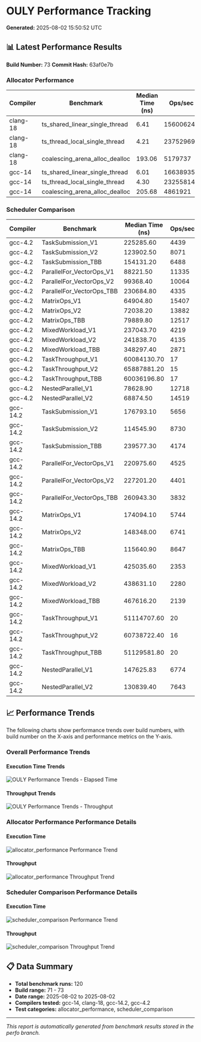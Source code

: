 # OULY Performance Tracking

**Generated:** 2025-08-02 15:50:52 UTC

## 📊 Latest Performance Results

**Build Number:** 73
**Commit Hash:** 63af0e7b

### Allocator Performance

| Compiler | Benchmark | Median Time (ns) | Ops/sec | Error % |
|----------|-----------|------------------|---------|---------|
| clang-18 | ts_shared_linear_single_thread | 6.41 | 156006240 | 0.00 |
| clang-18 | ts_thread_local_single_thread | 4.21 | 237529691 | 0.00 |
| clang-18 | coalescing_arena_alloc_dealloc | 193.06 | 5179737 | 0.00 |
| gcc-14 | ts_shared_linear_single_thread | 6.01 | 166389351 | 0.00 |
| gcc-14 | ts_thread_local_single_thread | 4.30 | 232558140 | 0.00 |
| gcc-14 | coalescing_arena_alloc_dealloc | 205.68 | 4861921 | 0.00 |

### Scheduler Comparison

| Compiler | Benchmark | Median Time (ns) | Ops/sec | Error % |
|----------|-----------|------------------|---------|---------|
| gcc-4.2 | TaskSubmission_V1 | 225285.60 | 4439 | 0.00 |
| gcc-4.2 | TaskSubmission_V2 | 123902.50 | 8071 | 0.00 |
| gcc-4.2 | TaskSubmission_TBB | 154131.20 | 6488 | 0.00 |
| gcc-4.2 | ParallelFor_VectorOps_V1 | 88221.50 | 11335 | 0.00 |
| gcc-4.2 | ParallelFor_VectorOps_V2 | 99368.40 | 10064 | 0.00 |
| gcc-4.2 | ParallelFor_VectorOps_TBB | 230684.80 | 4335 | 0.00 |
| gcc-4.2 | MatrixOps_V1 | 64904.80 | 15407 | 0.00 |
| gcc-4.2 | MatrixOps_V2 | 72038.20 | 13882 | 0.00 |
| gcc-4.2 | MatrixOps_TBB | 79889.80 | 12517 | 0.00 |
| gcc-4.2 | MixedWorkload_V1 | 237043.70 | 4219 | 0.00 |
| gcc-4.2 | MixedWorkload_V2 | 241838.70 | 4135 | 0.00 |
| gcc-4.2 | MixedWorkload_TBB | 348297.40 | 2871 | 0.00 |
| gcc-4.2 | TaskThroughput_V1 | 60084130.70 | 17 | 0.00 |
| gcc-4.2 | TaskThroughput_V2 | 65887881.20 | 15 | 0.00 |
| gcc-4.2 | TaskThroughput_TBB | 60036196.80 | 17 | 0.00 |
| gcc-4.2 | NestedParallel_V1 | 78628.90 | 12718 | 0.00 |
| gcc-4.2 | NestedParallel_V2 | 68874.50 | 14519 | 0.00 |
| gcc-14.2 | TaskSubmission_V1 | 176793.10 | 5656 | 0.00 |
| gcc-14.2 | TaskSubmission_V2 | 114545.90 | 8730 | 0.00 |
| gcc-14.2 | TaskSubmission_TBB | 239577.30 | 4174 | 0.00 |
| gcc-14.2 | ParallelFor_VectorOps_V1 | 220975.60 | 4525 | 0.00 |
| gcc-14.2 | ParallelFor_VectorOps_V2 | 227201.20 | 4401 | 0.00 |
| gcc-14.2 | ParallelFor_VectorOps_TBB | 260943.30 | 3832 | 0.00 |
| gcc-14.2 | MatrixOps_V1 | 174094.10 | 5744 | 0.00 |
| gcc-14.2 | MatrixOps_V2 | 148348.00 | 6741 | 0.00 |
| gcc-14.2 | MatrixOps_TBB | 115640.90 | 8647 | 0.00 |
| gcc-14.2 | MixedWorkload_V1 | 425035.60 | 2353 | 0.00 |
| gcc-14.2 | MixedWorkload_V2 | 438631.10 | 2280 | 0.00 |
| gcc-14.2 | MixedWorkload_TBB | 467616.20 | 2139 | 0.00 |
| gcc-14.2 | TaskThroughput_V1 | 51114707.60 | 20 | 0.00 |
| gcc-14.2 | TaskThroughput_V2 | 60738722.40 | 16 | 0.00 |
| gcc-14.2 | TaskThroughput_TBB | 51129581.80 | 20 | 0.00 |
| gcc-14.2 | NestedParallel_V1 | 147625.83 | 6774 | 0.00 |
| gcc-14.2 | NestedParallel_V2 | 130839.40 | 7643 | 0.00 |

## 📈 Performance Trends

The following charts show performance trends over build numbers, 
with build number on the X-axis and performance metrics on the Y-axis.

### Overall Performance Trends

#### Execution Time Trends
![OULY Performance Trends - Elapsed Time](ouly_performance_trends_elapsed.svg)

#### Throughput Trends
![OULY Performance Trends - Throughput](ouly_performance_trends_throughput.svg)

### Allocator Performance Performance Details

#### Execution Time
![allocator_performance Performance Trend](performance_trend_allocator_performance.svg)

#### Throughput
![allocator_performance Throughput Trend](throughput_trend_allocator_performance.svg)

### Scheduler Comparison Performance Details

#### Execution Time
![scheduler_comparison Performance Trend](performance_trend_scheduler_comparison.svg)

#### Throughput
![scheduler_comparison Throughput Trend](throughput_trend_scheduler_comparison.svg)

## 📋 Data Summary

- **Total benchmark runs:** 120
- **Build range:** 71 - 73
- **Date range:** 2025-08-02 to 2025-08-02
- **Compilers tested:** gcc-14, clang-18, gcc-14.2, gcc-4.2
- **Test categories:** allocator_performance, scheduler_comparison

---
*This report is automatically generated from benchmark results stored in the perfo branch.*